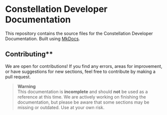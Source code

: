 # Constellation Developer Documentation
This repository contains the source files for the Constellation Developer Documentation. Built using [MkDocs](https://www.mkdocs.org/).

## Contributing**
We are open for contributions! If you find any errors, areas for improvement, or have suggestions for new sections, feel free to contribute by making a pull request.

> **Warning**  
> This documentation is **incomplete** and should **not** be used as a reference at this time. We are actively working on finishing the documentation, but please be aware that some sections may be missing or outdated. Use at your own risk.
